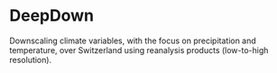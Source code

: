 # DeepDown

Downscaling climate variables, with the focus on precipitation and temperature, over Switzerland using reanalysis products (low-to-high resolution).

